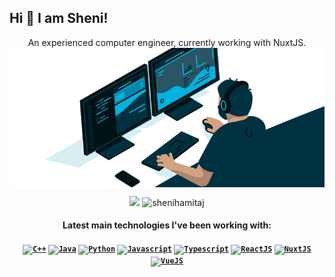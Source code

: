 ## Hi 👋 I am Sheni!

<p align = "center">
An experienced computer engineer, currently working with NuxtJS.
</br>
<img src="https://raw.githubusercontent.com/jajosheni/jajosheni/main/ezgif.com-gif-maker.gif" align="center" width="790"/>
</p>
<p align = "center">
  <img height=175 src = "https://github-readme-stats.vercel.app/api?username=jajosheni&show_icons=true&theme=radical&line_height=27">
  <img height=175 src = "https://github-readme-stats.vercel.app/api/top-langs?username=jajosheni&show_icons=true&theme=radical&locale=en&layout=compact" alt="shenihamitaj" />
</p>
 
<h4 align="center">Latest main technologies I've been working with:<h4>

<p align="center">
  <a href="#"><code><img title="C++" height="25" src="https://github.com/zumrudu-anka/zumrudu-anka/blob/master/images/cpp.svg"></code></a>
  <a href="#"><code><img title="Java" height="25" src="https://github.com/zumrudu-anka/zumrudu-anka/blob/master/images/java-original.svg"></code></a>
  <a href="#"><code><img title="Python" height="25" src="https://raw.githubusercontent.com/zumrudu-anka/zumrudu-anka/master/images/python-original.svg"></code></a>
  <a href="#"><code><img title="Javascript" height="25" src="https://github.com/zumrudu-anka/zumrudu-anka/blob/master/images/javascript.svg"></code></a>
  <a href="#"><code><img title="Typescript" height="25" src="https://user-images.githubusercontent.com/74051388/115267781-3d1a9d80-a142-11eb-95ce-814b8d9e9df5.png"></code></a>
  <a href="#"><code><img title="ReactJS" height="25" src="https://raw.githubusercontent.com/zumrudu-anka/zumrudu-anka/master/images/react-original.svg"></code></a>
  <a href="#"><code><img title="NuxtJS" height="25" src="https://nuxtjs.org/logos/nuxt-square.svg"></code></a>
  <a href="#"><code><img title="VueJS" height="25" src="https://upload.wikimedia.org/wikipedia/commons/9/95/Vue.js_Logo_2.svg"></code></a>
</p>
